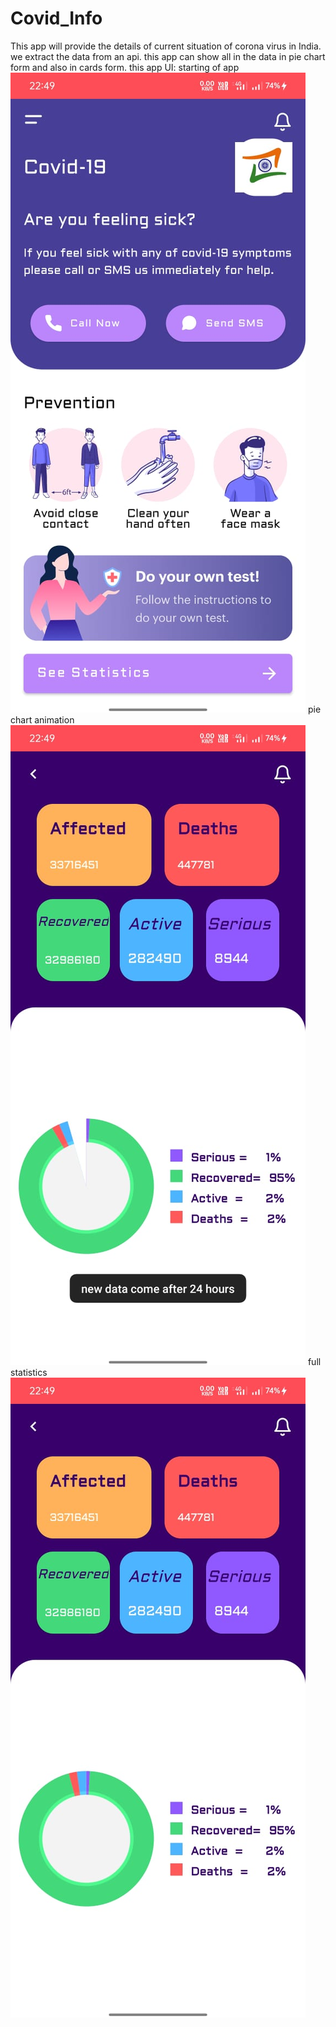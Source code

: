# Covid_Info
This app will provide the details of current situation of corona virus in India.
we extract the data from an api.
this app can show all in the data in pie chart form and also in cards form.
this app UI:
starting of app
![](images/WhatsApp%20Image%202021-09-29%20at%2022.50.23%20(2).jpeg)
pie chart animation
![](images/WhatsApp%20Image%202021-09-29%20at%2022.50.23%20(1).jpeg)
full statistics
![](images/WhatsApp%20Image%202021-09-29%20at%2022.50.23.jpeg)
